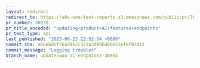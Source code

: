```yaml
---
layout: redirect
redirect_to: https://a8c-woo-test-reports.s3.amazonaws.com/public/pr/38930/api/index.html
pr_number: 38930
pr_title_encoded: "Updating+product+AI+features+endpoints"
pr_test_type: api
last_published: "2023-06-23 22:52:34 +0000"
commit_sha: abbebdcf764d9bcc323a3d99b46b821ef6f07411
commit_message: "Logging troubles"
branch_name: update/woo-ai-endpoints-38895
---
```

